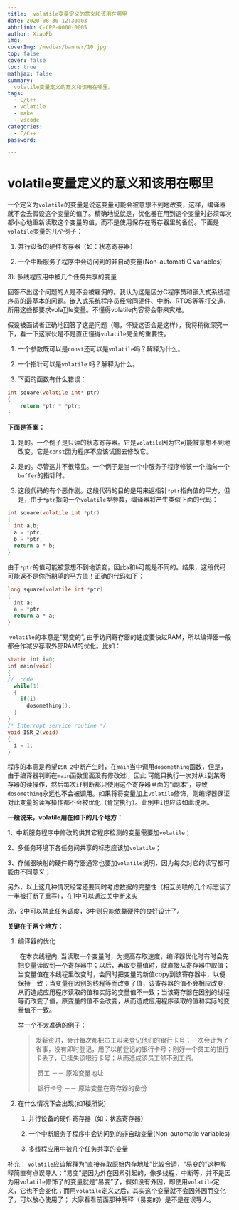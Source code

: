 ```yaml
---
title:  volatile变量定义的意义和该用在哪里
date: 2020-08-30 12:30:03
abbrlink: C-CPP-0000-0005
author: XiaoPb
img: 
coverImg: /medias/banner/10.jpg
top: false
cover: false
toc: true
mathjax: false
summary: 
  volatile变量定义的意义和该用在哪里。
tags:
  - C/C++
  - volatile
  - make
  - vscode
categories:
  - C/C++
password:

---
```


# volatile变量定义的意义和该用在哪里

​		一个定义为`volatile`的变量是说这变量可能会被意想不到地改变，这样，编译器就不会去假设这个变量的值了。精确地说就是，优化器在用到这个变量时必须每次都小心地重新读取这个变量的值，而不是使用保存在寄存器里的备份。下面是`volatile`变量的几个例子：

1. 并行设备的硬件寄存器（如：状态寄存器）

2. 一个中断服务子程序中会访问到的非自动变量(Non-automati C variables)

3). 多线程应用中被几个任务共享的变量

回答不出这个问题的人是不会被雇佣的。我认为这是区分C程序员和嵌入式系统程序员的最基本的问题。嵌入式系统程序员经常同硬件、中断、RTOS等等打交道，所用这些都要求vola[TI](http://bbs.elecfans.com/zhuti_715_1.html)le变量。不懂得volatile内容将会带来灾难。

假设被面试者正确地回答了这是问题（嗯，怀疑这否会是这样），我将稍微深究一下，看一下这家伙是不是直正懂得`volatile`完全的重要性。

1. 一个参数既可以是`const`还可以是`volatile`吗？解释为什么。

2. 一个指针可以是`volatile` 吗？解释为什么。

3. 下面的函数有什么错误：

```c
int square(volatile int* ptr)
{
	return *ptr * *ptr;
}
```

**下面是答案：**

1. 是的。一个例子是只读的状态寄存器。它是`volatile`因为它可能被意想不到地改变。它是`const`因为程序不应该试图去修改它。

2. 是的。尽管这并不很常见。一个例子是当一个中服务子程序修该一个指向一个`buffer`的指针时。

3. 这段代码的有个恶作剧。这段代码的目的是用来返指针`*ptr`指向值的平方，但是，由于`*ptr`指向一个`volatile`型参数，编译器将产生类似下面的代码：

```c
int square(volatile int *ptr)
{
  int a,b;
  a = *ptr;
  b = *ptr;
  return a * b;
}
```

​		由于`*ptr`的值可能被意想不到地该变，因此`a`和`b`可能是不同的。结果，这段代码可能返不是你所期望的平方值！正确的代码如下：

```c
long square(volatile int *ptr)
{
  int a;
  a = *ptr;
  return a * a;
}
```

​		`volatile`的本意是“易变的”, 由于访问寄存器的速度要快过RAM，所以编译器一般都会作减少存取外部RAM的优化。比如：

```c
static int i=0;
int main(void)
{
//  code
  while(1)
  {
    if(i)
      dosomething();
  }
}
/* Interrupt service routine */
void ISR_2(void)
{
  i = 1;
}
```

​		程序的本意是希望`ISR_2`中断产生时，在`main`当中调用`dosomething`函数，但是，由于编译器判断在`main`函数里面没有修改过i，因此 可能只执行一次对从`i`到某寄存器的读操作，然后每次`if`判断都只使用这个寄存器里面的“i副本”，导致`dosomething`永远也不会被调用。如果将将变量加上`volatile`修饰，则编译器保证对此变量的读写操作都不会被优化（肯定执行）。此例中`i`也应该如此说明。

**一般说来，volatile用在如下的几个地方：**

1、中断服务程序中修改的供其它程序检测的变量需要加`volatile`；

2、多任务环境下各任务间共享的标志应该加`volatile`；

3、存储器映射的硬件寄存器通常也要加`volatile`说明，因为每次对它的读写都可能由不同意义；

另外，以上这几种情况经常还要同时考虑数据的完整性（相互关联的几个标志读了一半被打断了重写），在1中可以通过关中断来实

现，2中可以禁止任务调度，3中则只能依靠硬件的良好设计了。

**关键在于两个地方：**

1. 编译器的优化 

   ​		在本次线程内, 当读取一个变量时，为提高存取速度，编译器优化时有时会先把变量读取到一个寄存器中；以后，再取变量值时，就直接从寄存器中取值；当变量值在本线程里改变时，会同时把变量的新值copy到该寄存器中，以便保持一致；当变量在因别的线程等而改变了值，该寄存器的值不会相应改变，从而造成应用程序读取的值和实际的变量值不一致；当该寄存器在因别的线程等而改变了值，原变量的值不会改变，从而造成应用程序读取的值和实际的变量值不一致。

   举一个不太准确的例子：

   > ​		发薪资时，会计每次都把员工叫来登记他们的银行卡号；一次会计为了省事，没有即时登记，用了以前登记的银行卡号；刚好一个员工的银行卡丢了，已挂失该银行卡号；从而造成该员工领不到工资。
   >
   > ​		员工 －－ 原始变量地址
   >
   > ​		银行卡号 －－ 原始变量在寄存器的备份

2. 在什么情况下会出现(如1楼所说)

   1. 并行设备的硬件寄存器（如：状态寄存器）

   2. 一个中断服务子程序中会访问到的非自动变量(Non-automatic variables)

   3. 多线程应用中被几个任务共享的变量

补充： `volatile`应该解释为“直接存取原始内存地址”比较合适，“易变的”这种解释简直有点误导人；“易变”是因为外在因素引起的，像多线程，中断等，并不是因为用`volatile`修饰了的变量就是“易变”了，假如没有外因，即使用`volatile`定义，它也不会变化；而用`volatile`定义之后，其实这个变量就不会因外因而变化了，可以放心使用了； 大家看看前面那种解释（易变的）是不是在误导人。